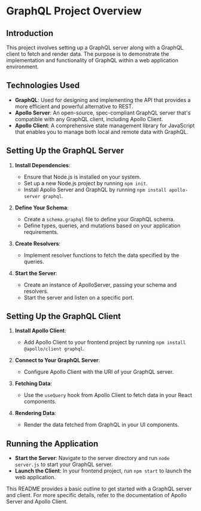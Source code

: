 # GraphQL Project Overview

## Introduction

This project involves setting up a GraphQL server along with a GraphQL client to fetch and render data. The purpose is to demonstrate the implementation and functionality of GraphQL within a web application environment.

## Technologies Used

- **GraphQL**: Used for designing and implementing the API that provides a more efficient and powerful alternative to REST.
- **Apollo Server**: An open-source, spec-compliant GraphQL server that's compatible with any GraphQL client, including Apollo Client.
- **Apollo Client**: A comprehensive state management library for JavaScript that enables you to manage both local and remote data with GraphQL.

## Setting Up the GraphQL Server

1. **Install Dependencies**:
   - Ensure that Node.js is installed on your system.
   - Set up a new Node.js project by running `npm init`.
   - Install Apollo Server and GraphQL by running `npm install apollo-server graphql`.

2. **Define Your Schema**:
   - Create a `schema.graphql` file to define your GraphQL schema.
   - Define types, queries, and mutations based on your application requirements.

3. **Create Resolvers**:
   - Implement resolver functions to fetch the data specified by the queries.

4. **Start the Server**:
   - Create an instance of ApolloServer, passing your schema and resolvers.
   - Start the server and listen on a specific port.

## Setting Up the GraphQL Client

1. **Install Apollo Client**:
   - Add Apollo Client to your frontend project by running `npm install @apollo/client graphql`.

2. **Connect to Your GraphQL Server**:
   - Configure Apollo Client with the URI of your GraphQL server.

3. **Fetching Data**:
   - Use the `useQuery` hook from Apollo Client to fetch data in your React components.

4. **Rendering Data**:
   - Render the data fetched from GraphQL in your UI components.

## Running the Application

- **Start the Server**: Navigate to the server directory and run `node server.js` to start your GraphQL server.
- **Launch the Client**: In your frontend project, run `npm start` to launch the web application.

This README provides a basic outline to get started with a GraphQL server and client. For more specific details, refer to the documentation of Apollo Server and Apollo Client.
